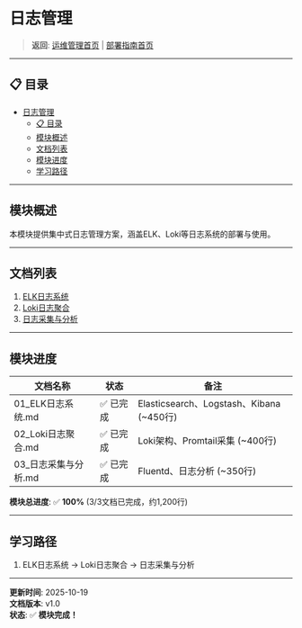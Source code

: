# 日志管理

> **返回**: [运维管理首页](../README.md) | [部署指南首页](../../00_索引导航/README.md)

---

## 📋 目录

- [日志管理](#日志管理)
  - [📋 目录](#-目录)
  - [模块概述](#模块概述)
  - [文档列表](#文档列表)
  - [模块进度](#模块进度)
  - [学习路径](#学习路径)

---

## 模块概述

本模块提供集中式日志管理方案，涵盖ELK、Loki等日志系统的部署与使用。

---

## 文档列表

1. [ELK日志系统](01_ELK日志系统.md)
2. [Loki日志聚合](02_Loki日志聚合.md)
3. [日志采集与分析](03_日志采集与分析.md)

---

## 模块进度

| 文档名称 | 状态 | 备注 |
|---|---|---|
| 01_ELK日志系统.md | ✅ 已完成 | Elasticsearch、Logstash、Kibana (~450行) |
| 02_Loki日志聚合.md | ✅ 已完成 | Loki架构、Promtail采集 (~400行) |
| 03_日志采集与分析.md | ✅ 已完成 | Fluentd、日志分析 (~350行) |

**模块总进度**: ✅ **100%** (3/3文档已完成，约1,200行)

---

## 学习路径

1. ELK日志系统 → Loki日志聚合 → 日志采集与分析

---

**更新时间**: 2025-10-19  
**文档版本**: v1.0  
**状态**: ✅ **模块完成！**
